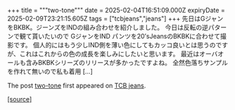+++
title = """two-tone"""
date = 2025-02-04T16:51:09.000Z
expiryDate = 2025-02-09T23:21:15.605Z
tags = ["tcbjeans","jeans"]
+++
先日はGジャンをBKBK。ジーンズをINDの組み合わせを紹介しました。 今日は反転の逆パターンで観て貰いたいので GジャンをIND パンツを20’sJeansのBKBKに合わせて撮影です。 個人的にはもう少しIND側を薄い色にしてもカッコ良いとは思うのですが、これはこれからの色の成長を楽しみにしたいと思います。 最近はオーバオールも含みBKBKシリーズのリリースが多かったですよね。 全然色落ちサンプルを作れて無いので私も着用 \[…\]

The post [two-tone](http://tcbjeans.com/2025/02/05/51058) first appeared on [TCB jeans](http://tcbjeans.com).

[[source]](http://tcbjeans.com/2025/02/05/51058)
